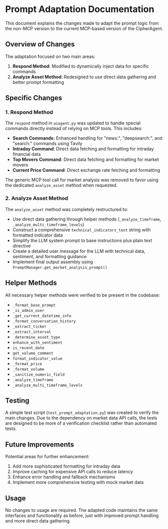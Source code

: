 # Prompt Adaptation Documentation

This document explains the changes made to adapt the prompt logic from the non-MCP version to the current MCP-based version of the CipherAgent.

## Overview of Changes

The adaptation focused on two main areas:

1. **Respond Method**: Modified to dynamically inject data for specific commands
2. **Analyze Asset Method**: Redesigned to use direct data gathering and better prompt formatting

## Specific Changes

### 1. Respond Method

The `respond` method in `aiagent.py` was updated to handle special commands directly instead of relying on MCP tools. This includes:

- **Search Commands**: Enhanced handling for "news:", "deepsearch:", and "search:" commands using Tavily
- **Intraday Command**: Direct data fetching and formatting for intraday financial data
- **Top Movers Command**: Direct data fetching and formatting for market movers
- **Current Price Command**: Direct exchange rate fetching and formatting

The generic MCP tool call for market analysis was removed to favor using the dedicated `analyze_asset` method when requested.

### 2. Analyze Asset Method

The `analyze_asset` method was completely restructured to:

- Use direct data gathering through helper methods (`_analyze_timeframe`, `_analyze_multi_timeframe_levels`)
- Construct a comprehensive `technical_indicators_text` string with formatted indicator data
- Simplify the LLM system prompt to base instructions plus plain text directive
- Create a detailed user message for the LLM with technical data, sentiment, and formatting guidance
- Implement final output assembly using `PromptManager.get_market_analysis_prompt()`

## Helper Methods

All necessary helper methods were verified to be present in the codebase:

- `_format_base_prompt`
- `_is_admin_user`
- `_get_current_datetime_info`
- `_format_conversation_history`
- `_extract_ticker`
- `_extract_interval`
- `_determine_asset_type`
- `enhance_with_sentiment`
- `is_recent_date`
- `get_volume_comment`
- `format_indicator_value`
- `_format_price`
- `_format_volume`
- `_sanitize_numeric_field`
- `_analyze_timeframe`
- `_analyze_multi_timeframe_levels`

## Testing

A simple test script (`test_prompt_adaptation.py`) was created to verify the main changes. Due to the dependency on market data API calls, the tests are designed to be more of a verification checklist rather than automated tests.

## Future Improvements

Potential areas for further enhancement:

1. Add more sophisticated formatting for intraday data
2. Improve caching for expensive API calls to reduce latency
3. Enhance error handling and fallback mechanisms
4. Implement more comprehensive testing with mock market data

## Usage

No changes to usage are required. The adapted code maintains the same interfaces and functionality as before, just with improved prompt handling and more direct data gathering.